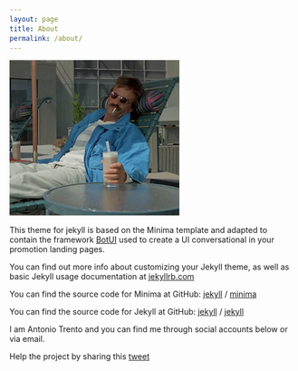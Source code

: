 ```yaml
---
layout: page
title: About
permalink: /about/
---
```


![Hello there](/assets/img/hello-about.gif)

This theme for jekyll is based on the Minima template and adapted to contain the framework [BotUI](https://github.com/moinism/botui) used to create a UI conversational in your promotion landing pages.

You can find out more info about customizing your Jekyll theme, as well as basic Jekyll usage documentation at [jekyllrb.com](https://jekyllrb.com/)

You can find the source code for Minima at GitHub:
[jekyll][jekyll-organization] /
[minima](https://github.com/jekyll/minima)

You can find the source code for Jekyll at GitHub:
[jekyll][jekyll-organization] /
[jekyll](https://github.com/jekyll/jekyll)


[jekyll-organization]: https://github.com/jekyll

I am Antonio Trento and you can find me through social accounts below or via email.

Help the project by sharing this [tweet](https://twitter.com/lantoniotrento/status/894954672921997312) 
